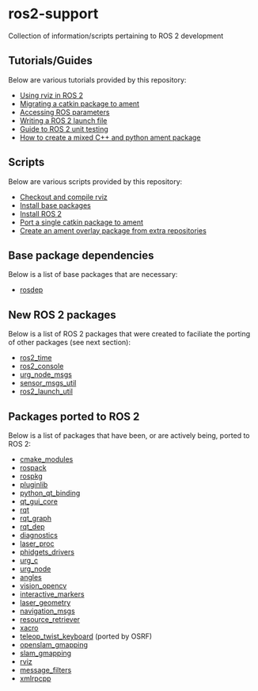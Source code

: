 # ros2-support
Collection of information/scripts pertaining to ROS 2 development


## Tutorials/Guides
Below are various tutorials provided by this repository:

- [Using rviz in ROS 2](tutorials/using-rviz-in-ros2.md)
- [Migrating a catkin package to ament](tutorials/port-catkin-to-ament.md)
- [Accessing ROS parameters](tutorials/accessing-ros-parameters.md)
- [Writing a ROS 2 launch file](tutorials/ros2-launch.md)
- [Guide to ROS 2 unit testing](tutorials/unit-testing.md)
- [How to create a mixed C++ and python ament package](creating-a-mixed-cpp-and-python-package.md)


## Scripts
Below are various scripts provided by this repository:

- [Checkout and compile rviz](scripts/checkout-rviz.sh)
- [Install base packages](scripts/install-base-packages.sh)
- [Install ROS 2](scripts/install-ros2-source.sh)
- [Port a single catkin package to ament](scripts/catkin-to-ament.py)
- [Create an ament overlay package from extra repositories](scripts/create-ament-overlay.sh)


## Base package dependencies
Below is a list of base packages that are necessary:

- [rosdep](https://github.com/bponsler/rosdep/tree/ros2-devel)


## New ROS 2 packages
Below is a list of ROS 2 packages that were created to faciliate the porting of other packages (see next section):

- [ros2_time](https://github.com/bponsler/ros2_time)
- [ros2_console](https://github.com/bponsler/ros2_console)
- [urg_node_msgs](https://github.com/bponsler/urg_node_msgs)
- [sensor_msgs_util](https://github.com/bponsler/sensor_msgs_util)
- [ros2_launch_util](https://github.com/bponsler/ros2_launch_util)


## Packages ported to ROS 2
Below is a list of packages that have been, or are actively being, ported to ROS 2:

- [cmake_modules](https://github.com/bponsler/cmake_modules/tree/ros2-devel)
- [rospack](https://github.com/bponsler/rospack/tree/ros2-devel)
- [rospkg](https://github.com/bponsler/rospkg/tree/ros2-devel)
- [pluginlib](https://github.com/bponsler/pluginlib/tree/ros2-devel)
- [python_qt_binding](https://github.com/bponsler/python_qt_binding/tree/ros2-devel)
- [qt_gui_core](https://github.com/bponsler/qt_gui_core/tree/ros2-devel)
- [rqt](https://github.com/bponsler/rqt/tree/ros2-devel)
- [rqt_graph](https://github.com/bponsler/rqt_graph/tree/ros2-devel)
- [rqt_dep](https://github.com/bponsler/rqt_dep/tree/ros2-devel)
- [diagnostics](https://github.com/bponsler/diagnostics/tree/ros2-devel)
- [laser_proc](https://github.com/bponsler/laser_proc/tree/ros2-devel)
- [phidgets_drivers](https://github.com/bponsler/phidgets_drivers/tree/ros2-devel)
- [urg_c](https://github.com/bponsler/urg_c/tree/ros2-devel)
- [urg_node](https://github.com/bponsler/urg_node/tree/ros2-devel)
- [angles](https://github.com/bponsler/angles/tree/ros2-devel)
- [vision_opencv](https://github.com/bponsler/vision_opencv/tree/ros2-devel)
- [interactive_markers](https://github.com/bponsler/interactive_markers/tree/ros2-devel)
- [laser_geometry](https://github.com/bponsler/laser_geometry/tree/ros2-devel)
- [navigation_msgs](https://github.com/bponsler/navigation_msgs/tree/ros2-devel)
- [resource_retriever](https://github.com/bponsler/resource_retriever/tree/ros2-devel)
- [xacro](https://github.com/bponsler/xacro/tree/ros2-devel)
- [teleop_twist_keyboard](https://github.com/ros2/teleop_twist_keyboard) (ported by OSRF)
- [openslam_gmapping](https://github.com/allenh1/openslam_gmapping/tree/ros2-devel)
- [slam_gmapping](https://github.com/allenh1/slam_gmapping/tree/ros2-devel)
- [rviz](https://github.com/bponsler/rviz/tree/ros2-devel)
- [message_filters](https://github.com/bponsler/ros_comm/tree/ros2-devel/utilities/message_filters)
- [xmlrpcpp](https://github.com/bponsler/ros_comm/tree/ros2-devel/utilities/xmlrpcpp)
